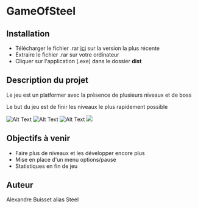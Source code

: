 # GameOfSteel 

## Installation
* Télécharger le fichier .rar [ici](https://github.com/Steelataure/Platformer/releases) sur la version la plus récente
* Extraire le fichier .rar sur votre ordinateur
* Cliquer sur l'application (.exe) dans le dossier **dist**

## Description du projet

Le jeu est un platformer avec la présence de plusieurs niveaux et de boss

Le but du jeu est de finir les niveaux le plus rapidement possible


![Alt Text](https://media.giphy.com/media/1xWPIIFLUX7zRWFXTe/giphy.gif)
![Alt Text](https://media.giphy.com/media/O6ny2FQJcX8vicYppB/giphy.gif)
![Alt Text](https://media.giphy.com/media/p6RQldiaryF2UbxlaJ/giphy.gif)
![](https://zupimages.net/up/21/14/k1lq.png)

## Objectifs à venir
* Faire plus de niveaux et les développer encore plus
* Mise en place d'un menu options/pause
* Statistiques en fin de jeu

## Auteur
Alexandre Buisset alias Steel
